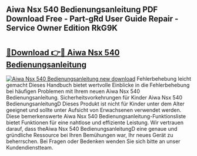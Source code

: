 ## Aiwa Nsx 540 Bedienungsanleitung PDF Download Free - Part-gRd User Guide Repair - Service Owner Edition RkG9K

# <h2><a href="http://df3sw5a.blite.top/?on=Aiwa+Nsx+540+Bedienungsanleitung">🔗Download 👉🔴 Aiwa Nsx 540 Bedienungsanleitung</a></h2>

[![Aiwa Nsx 540 Bedienungsanleitung new download](https://i.imgur.com/lujVjoI.png)](http://df3sw5a.blite.top/?on=Aiwa+Nsx+540+Bedienungsanleitung)
Fehlerbehebung leicht gemacht Dieses Handbuch bietet wertvolle Einblicke in die Fehlerbehebung bei häufigen Problemen mit Ihrem neuen Aiwa Nsx 540 Bedienungsanleitung. Sicherheitsvorkehrungen für Kinder Aiwa Nsx 540 BedienungsanleitungD Dieses Produkt ist nicht für Kinder unter dem Alter geeignet und sollte unter Aufsicht von Erwachsenen verwendet werden. Diese bemerkenswerte Aiwa Nsx 540 Bedienungsanleitung-Funktionsliste bietet Funktionen für eine nahtlose und effiziente Leistung. Wir vertrauen darauf, dass theAiwa Nsx 540 BedienungsanleitungD eine genaue und gründliche Ressource bei Ihren Bemühungen war, Ihr neues Gerät zu beherrschen. Bei Fragen oder Bedenken wenden Sie sich bitte an unser Kundendienstteam.
